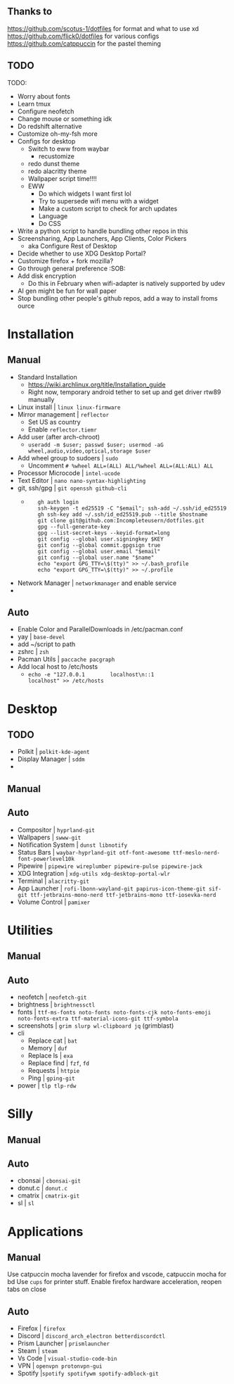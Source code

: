 ## Thanks to

https://github.com/scotus-1/dotfiles for format and what to use xd
https://github.com/flick0/dotfiles for various configs
https://github.com/catppuccin for the pastel theming

## TODO

TODO:
- Worry about fonts
- Learn tmux
- Configure neofetch
- Change mouse or something idk
- Do redshift alternative
- Customize oh-my-fsh more
- Configs for desktop
  - Switch to eww from waybar
    - recustomize
  - redo dunst theme
  - redo alacritty theme
  - Wallpaper script time!!!!
  - EWW
    - Do which widgets I want first lol
    - Try to supersede wifi menu with a widget
    - Make a custom script to check for arch updates
    - Language
    - Do CSS
- Write a python script to handle bundling other repos in this
- Screensharing, App Launchers, App Clients, Color Pickers
    - aka Configure Rest of Desktop
- Decide whether to use XDG Desktop Portal?
- Customize firefox + fork mozilla? 
- Go through general preference :SOB:
- Add disk encryption
  - Do this in February when wifi-adapter is natively supported by udev
- AI gen might be fun for wall paper
- Stop bundling other people's github repos, add a way to install froms ource

# Installation

## Manual
- Standard Installation
  - https://wiki.archlinux.org/title/Installation_guide
  - Right now, temporary android tether to set up and get driver rtw89 manually
- Linux install | `linux linux-firmware`
- Mirror management | `reflector`
  - Set US as country
  - Enable `reflector.tiemr`
- Add user (after arch-chroot) 
  - `useradd -m $user; passwd $user; usermod -aG wheel,audio,video,optical,storage $user`
- Add wheel group to sudoers | `sudo`
  - Uncomment `# %wheel ALL=(ALL) ALL/%wheel ALL=(ALL:ALL) ALL`
- Processor Microcode | `intel-ucode`
- Text Editor | `nano nano-syntax-highlighting`
- git, ssh/gpg | `git openssh github-cli`
  - ```
       gh auth login
       ssh-keygen -t ed25519 -C "$email"; ssh-add ~/.ssh/id_ed25519
       gh ssh-key add ~/.ssh/id_ed25519.pub --title $hostname
       git clone git@github.com:Incompleteusern/dotfiles.git
       gpg --full-generate-key
       gpg --list-secret-keys --keyid-format=long
       git config --global user.signingkey $KEY
       git config --global commit.gpgsign true
       git config --global user.email "$email"
       git config --global user.name "$name"
       echo "export GPG_TTY=\$(tty)" >> ~/.bash_profile
       echo "export GPG_TTY=\$(tty)" >> ~/.profile
- Network Manager | `networkmanager` and enable service
- 
## Auto
- Enable Color and ParallelDownloads in /etc/pacman.conf
- yay | `base-devel`
- add ~/script to path
- zshrc | `zsh`
- Pacman Utils | `paccache pacgraph`
- Add local host to /etc/hosts
  - `echo -e "127.0.0.1        localhost\n::1              localhost" >> /etc/hosts`

# Desktop

## TODO
- Polkit | `polkit-kde-agent` 
- Display Manager | `sddm`
- 

## Manual

## Auto
- Compositor | `hyprland-git` 
- Wallpapers | `swww-git` 
- Notification System | `dunst libnotify` 
- Status Bars | `waybar-hyprland-git otf-font-awesome ttf-meslo-nerd-font-powerlevel10k`
- Pipewire | `pipewire wireplumber pipewire-pulse pipewire-jack `
- XDG Integration | `xdg-utils xdg-desktop-portal-wlr`
- Terminal | `alacritty-git`
- App Launcher | `rofi-lbonn-wayland-git papirus-icon-theme-git sif-git ttf-jetbrains-mono-nerd ttf-jetbrains-mono ttf-iosevka-nerd` 
- Volume Control | `pamixer`

# Utilities
## Manual
## Auto
- neofetch | `neofetch-git`
- brightness | `brightnessctl`
- fonts | `ttf-ms-fonts noto-fonts noto-fonts-cjk noto-fonts-emoji noto-fonts-extra ttf-material-icons-git ttf-symbola`
- screenshots | `grim slurp wl-clipboard jq` (grimblast)
- cli
  - Replace cat | `bat`
  - Memory | `duf`
  - Replace ls | `exa`
  - Replace find | `fzf`, `fd`
  - Requests | `httpie`
  - Ping | `gping-git`
- power | `tlp tlp-rdw`

# Silly
## Manual
## Auto
- cbonsai | `cbonsai-git`
- donut.c | `donut.c`
- cmatrix | `cmatrix-git`
- sl | `sl`

# Applications

## Manual
Use catpuccin mocha lavender for firefox and vscode, catpuccin mocha for bd
Use `cups` for printer stuff.
Enable firefox hardware acceleration, reopen tabs on close

## Auto
- Firefox | `firefox`
- Discord | `discord_arch_electron betterdiscordctl`
- Prism Launcher | `prismlauncher`
- Steam | `steam`
- Vs Code | `visual-studio-code-bin`
- VPN | `openvpn protonvpn-gui`
- Spotify |`spotify spotifywm spotify-adblock-git`
